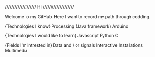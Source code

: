 
//////////////////// Hi ////////////////////

Welcome to my GitHub. Here I want to record my path through codding.

{Technologies I know}
  Processing (Java framework)
  Arduino
  
{Technologies I would like to learn}
  Javascript
  Python
  C
  
{Fields I'm intrested in}
  Data and / or signals
  Interactive Installations
  Multimedia
  


  

<!---
santiagopaniaguam/santiagopaniaguam is a ✨ special ✨ repository because its `README.md` (this file) appears on your GitHub profile.
You can click the Preview link to take a look at your changes.
--->
